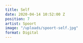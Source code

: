 ```yaml
---
title: Self
date: 2020-04-14 10:52:00 Z
position: 7
artist: Spoort
image: "/uploads/spoort-self.jpg"
format: Digital
---
```


